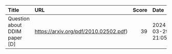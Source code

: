 | Title                         | URL                                   |   Score | Date                |
|:------------------------------|:--------------------------------------|--------:|:--------------------|
| Question about DDIM paper [D] | https://arxiv.org/pdf/2010.02502.pdf) |      39 | 2024-03-29 21:05:02 |